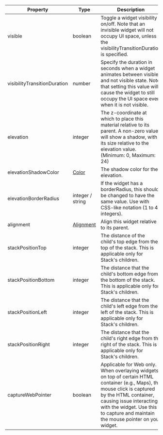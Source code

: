 
| Property                     | Type                                           | Description                                                                                                                                                                                                                                                      |
|------------------------------|------------------------------------------------|------------------------------------------------------------------------------------------------------------------------------------------------------------------------------------------------------------------------------------------------------------------|
| visible                      | boolean                                        | Toggle a widget visibility on/off. Note that an invisible widget will not occupy UI space, unless the visibilityTransitionDuration is specified.                                                                                                                 |
| visibilityTransitionDuration | number                                         | Specify the duration in seconds when a widget animates between visible and not visible state. Note that setting this value will cause the widget to still occupy the UI space even when it is not visible.                                                       |
| elevation                    | integer                                        | The z-coordinate at which to place this material relative to its parent. A non-zero value will show a shadow, with its size relative to the elevation value. (Minimum: 0, Maximum: 24)                                                                           |
| elevationShadowColor         | [Color](/widget-reference/types#Color)         | The shadow color for the elevation.                                                                                                                                                                                                                              |
| elevationBorderRadius        | integer / string                               | If the widget has a borderRadius, this should be changed to have the same value. Use with CSS-like notation (1 to 4 integers).                                                                                                                                   |
| alignment                    | [Alignment](/widget-reference/types#Alignment) | Align this widget relative to its parent.                                                                                                                                                                                                                        |
| stackPositionTop             | integer                                        | The distance of the child's top edge from the top of the stack. This is applicable only for Stack's children.                                                                                                                                                    |
| stackPositionBottom          | integer                                        | The distance that the child's bottom edge from the bottom of the stack. This is applicable only for Stack's children.                                                                                                                                            |
| stackPositionLeft            | integer                                        | The distance that the child's left edge from the left of the stack. This is applicable only for Stack's children.                                                                                                                                                |
| stackPositionRight           | integer                                        | The distance that the child's right edge from the right of the stack. This is applicable only for Stack's children.                                                                                                                                              |
| captureWebPointer            | boolean                                        | Applicable for Web only. When overlaying widgets on top of certain HTML container (e.g., Maps), the mouse click is captured by the HTML container, causing issue interacting with the widget. Use this to capture and maintain the mouse pointer on your widget. |


